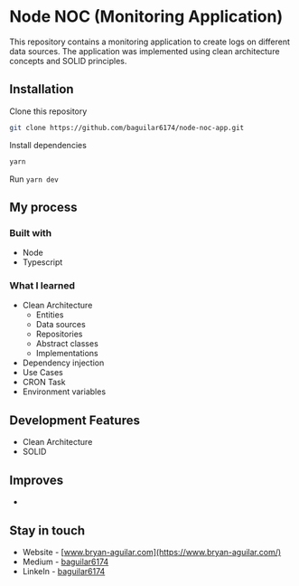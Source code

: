 # Node NOC (Monitoring Application)

This repository contains a monitoring application to create logs on different data sources. The application was implemented using clean architecture concepts and SOLID principles.

## Installation

Clone this repository

```bash
git clone https://github.com/baguilar6174/node-noc-app.git
```

Install dependencies

```bash
yarn
```

Run `yarn dev`

## My process

### Built with

- Node
- Typescript

### What I learned

- Clean Architecture
  - Entities
  - Data sources
  - Repositories
  - Abstract classes
  - Implementations
- Dependency injection
- Use Cases
- CRON Task
- Environment variables

## Development Features

- Clean Architecture
- SOLID

## Improves

-

## Stay in touch

- Website - [www.bryan-aguilar.com](https://www.bryan-aguilar.com/)
- Medium - [baguilar6174](https://baguilar6174.medium.com/)
- LinkeIn - [baguilar6174](https://www.linkedin.com/in/baguilar6174)
